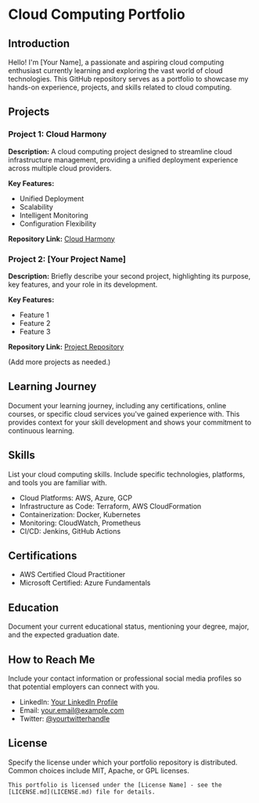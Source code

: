 # Cloud Computing Portfolio

## Introduction

Hello! I'm [Your Name], a passionate and aspiring cloud computing enthusiast currently learning and exploring the vast world of cloud technologies. This GitHub repository serves as a portfolio to showcase my hands-on experience, projects, and skills related to cloud computing.

## Projects

### Project 1: Cloud Harmony

**Description:** A cloud computing project designed to streamline cloud infrastructure management, providing a unified deployment experience across multiple cloud providers.

**Key Features:**
- Unified Deployment
- Scalability
- Intelligent Monitoring
- Configuration Flexibility

**Repository Link:** [Cloud Harmony](https://github.com/yourusername/cloud-harmony)

### Project 2: [Your Project Name]

**Description:** Briefly describe your second project, highlighting its purpose, key features, and your role in its development.

**Key Features:**
- Feature 1
- Feature 2
- Feature 3

**Repository Link:** [Project Repository](https://github.com/yourusername/your-project-repo)

(Add more projects as needed.)

## Learning Journey

Document your learning journey, including any certifications, online courses, or specific cloud services you've gained experience with. This provides context for your skill development and shows your commitment to continuous learning.

## Skills

List your cloud computing skills. Include specific technologies, platforms, and tools you are familiar with.

- Cloud Platforms: AWS, Azure, GCP
- Infrastructure as Code: Terraform, AWS CloudFormation
- Containerization: Docker, Kubernetes
- Monitoring: CloudWatch, Prometheus
- CI/CD: Jenkins, GitHub Actions

## Certifications

- AWS Certified Cloud Practitioner
- Microsoft Certified: Azure Fundamentals

## Education

Document your current educational status, mentioning your degree, major, and the expected graduation date.

## How to Reach Me

Include your contact information or professional social media profiles so that potential employers can connect with you.

- LinkedIn: [Your LinkedIn Profile](https://www.linkedin.com/in/yourusername)
- Email: your.email@example.com
- Twitter: [@yourtwitterhandle](https://twitter.com/yourtwitterhandle)

## License

Specify the license under which your portfolio repository is distributed. Common choices include MIT, Apache, or GPL licenses.

```text
This portfolio is licensed under the [License Name] - see the [LICENSE.md](LICENSE.md) file for details.
